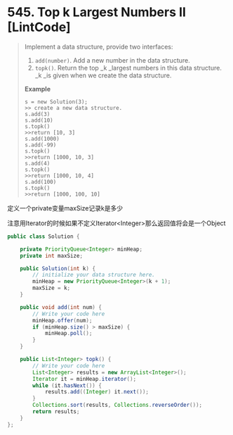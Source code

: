 # 545. Top k Largest Numbers II \[LintCode\]

> Implement a data structure, provide two interfaces:
>
> 1. `add(number)`. Add a new number in the data structure.
> 2. `topk()`. Return the top \_k \_largest numbers in this data structure. \_k \_is given when we create the data structure.
>
> **Example**
>
> ```
> s = new Solution(3);
> >> create a new data structure.
> s.add(3)
> s.add(10)
> s.topk()
> >>return [10, 3]
> s.add(1000)
> s.add(-99)
> s.topk()
> >>return [1000, 10, 3]
> s.add(4)
> s.topk()
> >>return [1000, 10, 4]
> s.add(100)
> s.topk()
> >>return [1000, 100, 10]
> ```

定义一个private变量maxSize记录k是多少

注意用Iterator的时候如果不定义Iterator&lt;Integer&gt;那么返回值将会是一个Object

```java
public class Solution {

    private PriorityQueue<Integer> minHeap;
    private int maxSize;

    public Solution(int k) {
        // initialize your data structure here.
        minHeap = new PriorityQueue<Integer>(k + 1);
        maxSize = k;
    }

    public void add(int num) {
        // Write your code here
        minHeap.offer(num);
        if (minHeap.size() > maxSize) {
            minHeap.poll();
        }
    }

    public List<Integer> topk() {
        // Write your code here
        List<Integer> results = new ArrayList<Integer>();
        Iterator it = minHeap.iterator();
        while (it.hasNext()) {
            results.add((Integer) it.next());
        }
        Collections.sort(results, Collections.reverseOrder());
        return results;
    }
};
```



